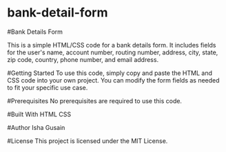 # bank-detail-form
#Bank Details Form

This is a simple HTML/CSS code for a bank details form. It includes fields for the user's name, account number, routing number, address, city, state, zip code, country, phone number, and email address.

#Getting Started
To use this code, simply copy and paste the HTML and CSS code into your own project. You can modify the form fields as needed to fit your specific use case.

#Prerequisites
No prerequisites are required to use this code.

#Built With
HTML
CSS

#Author
Isha Gusain

#License
This project is licensed under the MIT License.
